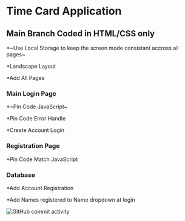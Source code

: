 # Time Card Application

## Main Branch Coded in HTML/CSS only

\*~Use Local Storage to keep the screen mode consistant accross all pages~

\*Landscape Layout

\*Add All Pages

### Main Login Page

\*~Pin Code JavaScript~

\*Pin Code Error Handle

\*Create Account Login

### Registration Page

\*Pin Code Match JavaScript

### Database

\*Add Account Registration

\*Add Names registered to Name dropdown at login

![GitHub commit activity](https://img.shields.io/github/commit-activity/t/courthub74/time_card_same?style=flat&logo=GitHub)
